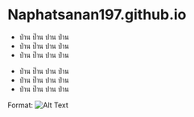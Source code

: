 # Naphatsanan197.github.io
- ป่าน ป๊าน ปาน ป่าน 
- ป่าน ป๊าน ปาน ป่าน 
- ป่าน ป๊าน ปาน ป่าน 

* ป่าน ป๊าน ปาน ป่าน 
* ป่าน ป๊าน ปาน ป่าน 
* ป่าน ป๊าน ปาน ป่าน 

Format: ![Alt Text](http://4.bp.blogspot.com/-Ep7bIBUmSm4/Vl6noQkh3jI/AAAAAAAAGNM/-GBn54sLcFA/s1600/20151202%2B%25231_5827.jpg)
